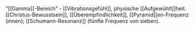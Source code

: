 "[[Gamma]]-Bereich" - [[Vibrationsgefühl]], physische [[Aufgewühlt]]heit.
[[Christus-Bewusstsein]], [[Überempfindlichkeit]], [[Pyramid]]en-Frequenz (innen); [[Schumann-Resonanz]] (fünfte Frequenz von sieben).